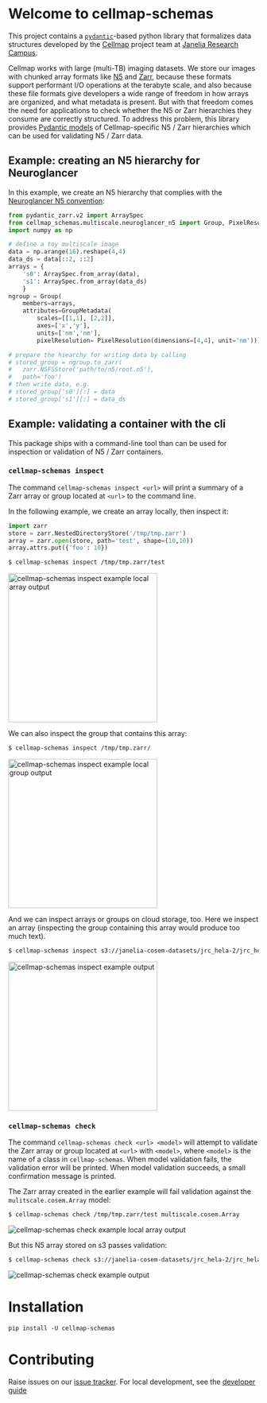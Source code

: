 # Welcome to cellmap-schemas

This project contains a [`pydantic`](https://docs.pydantic.dev/latest/)-based python library that formalizes data structures developed by the [Cellmap](https://www.janelia.org/project-team/cellmap) project team at [Janelia Research Campus](https://www.janelia.org/).

Cellmap works with large (multi-TB) imaging datasets. We store our images with chunked array formats like [N5](https://github.com/saalfeldlab/n5) and [Zarr](https://zarr.readthedocs.io/en/stable/), because these formats support performant I/O operations at the terabyte scale, and also because these file formats give developers a wide range of freedom in how arrays are organized, and what metadata is present. But with that freedom comes the need for applications to check whether the N5 or Zarr hierarchies they consume are correctly structured. To address this problem, this library provides [Pydantic models](https://docs.pydantic.dev/latest/) of Cellmap-specific N5 / Zarr hierarchies which can be used for validating N5 / Zarr data.

## Example: creating an N5 hierarchy for Neuroglancer

In this example, we create an N5 hierarchy that complies with the [Neuroglancer N5 convention](https://github.com/google/neuroglancer/issues/176#issuecomment-553027775):

```python
from pydantic_zarr.v2 import ArraySpec
from cellmap_schemas.multiscale.neuroglancer_n5 import Group, PixelResolution, GroupMetadata
import numpy as np

# define a toy multiscale image
data = np.arange(16).reshape(4,4)
data_ds = data[::2, ::2]
arrays = {
    's0': ArraySpec.from_array(data),
    's1': ArraySpec.from_array(data_ds)
    }
ngroup = Group(
    members=arrays, 
    attributes=GroupMetadata(
        scales=[[1,1], [2,2]], 
        axes=['x','y'],
        units=['nm','nm'],
        pixelResolution= PixelResolution(dimensions=[4,4], unit='nm')))

# prepare the hiearchy for writing data by calling 
# stored_group = ngroup.to_zarr(
#   zarr.N5FSStore('path/to/n5/root.n5'), 
#   path='foo')
# then write data, e.g.
# stored_group['s0'][:] = data
# stored_group['s1'][:] = data_ds

```

## Example: validating a container with the cli

This package ships with a command-line tool than can be used for inspection or validation of N5 / Zarr containers.

### `cellmap-schemas inspect`

The command `cellmap-schemas inspect <url>` will print a summary of a Zarr array or group located at `<url>` to the command line.

In the following example, we create an array locally, then inspect it:

```python
import zarr
store = zarr.NestedDirectoryStore('/tmp/tmp.zarr')
array = zarr.open(store, path='test', shape=(10,10))
array.attrs.put({'foo': 10})
```

```bash
$ cellmap-schemas inspect /tmp/tmp.zarr/test
```

<img src="./static/cellmap_schemas_inspect_example_local_array.png" width=300  alt="cellmap-schemas inspect example local array output"/>

We can also inspect the group that contains this array:

```bash
$ cellmap-schemas inspect /tmp/tmp.zarr/
```

<img src="./static/cellmap_schemas_inspect_example_local_group.png" width=300  alt="cellmap-schemas inspect example local group output"/>

And we can inspect arrays or groups on cloud storage, too. Here we inspect an array (inspecting the group containing this array would produce too much text).

```bash
$ cellmap-schemas inspect s3://janelia-cosem-datasets/jrc_hela-2/jrc_hela-2.n5/em/fibsem-uint16/s0
```

<img src="./static/cellmap_schemas_inspect_example_s3_array.png" width=300  alt="cellmap-schemas inspect example output"/>

### `cellmap-schemas check`

The command `cellmap-schemas check <url> <model>` will attempt to validate the Zarr array or group located at `<url>` with `<model>`, where `<model>` is the name of a class in `cellmap-schemas`. When model validation fails, the validation error will be printed. When model validation succeeds, a small confirmation message is printed.

The Zarr array created in the earlier example will fail validation against the `mulitscale.cosem.Array` model:

```bash
$ cellmap-schemas check /tmp/tmp.zarr/test multiscale.cosem.Array
```

<img src="./static/cellmap_schemas_check_example_local_array.png" alt="cellmap-schemas check example local array output"/>

But this N5 array stored on s3 passes validation:

```bash
$ cellmap-schemas check s3://janelia-cosem-datasets/jrc_hela-2/jrc_hela-2.n5/em/fibsem-uint16/s0 multiscale.cosem.Array
```

<img src="./static/cellmap_schemas_check_example_s3_array.png" alt="cellmap-schemas check example output"/>

# Installation

`pip install -U cellmap-schemas`

# Contributing

Raise issues on our [issue tracker](https://github.com/janelia-cellmap/cellmap-schemas/issues). For local development, see the [developer guide](./development.md)